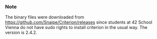 ### Note

The binary files were downloaded from https://github.com/Snaipe/Criterion/releases since students at 42 School Vienna do not have sudo rights to install criterion in the usual way. The version is 2.4.2. 